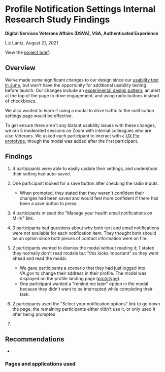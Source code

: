 # Profile Notification Settings Internal Research Study Findings 

**Digital Services Veterans Affairs (DSVA), VSA, Authenticated Experience**<br>

Liz Lantz, August 21, 2021

View the [project brief](https://github.com/department-of-veterans-affairs/va.gov-team/blob/master/products/identity-personalization/profile/preferred-facility/README.md).

## Overview

We've made some significant changes to our design since our [usability test in June](https://github.com/department-of-veterans-affairs/va.gov-team/blob/master/products/identity-personalization/notifications/notification-preferences/discovery-and-research/notifications-research-findings.md), but won't have the opportunity for additional usability testing before launch.  Our changes include an [experimental design pattern](https://design.va.gov/experimental-design/input-message), an alert at the top of the page to drive engagement, and using radio buttons instead of checkboxes.

We also wanted to learn if using a modal to drive traffic to the notification settings page would be effective.

To get ensure there aren't any blatant usability issues with these changes, we ran 5 moderated sessions on Zoom with internal colleagues who are also Veterans.  We asked each participant to interact with a [UX Pin prototype](https://preview.uxpin.com/51ca6ecd7ddaf2ceaf75f94e2b2ccbed2a193f6d#/pages/141256292/simulate/sitemap?mode=i), though the modal was added after the first participant.

## Findings

1. 4 participants were able to easily update their settings, and understood their setting had auto-saved.  

2. One participant looked for a save button after checking the radio inputs.  

   - When prompted, they stated that they weren't confident their changes had been saved and would feel more confident if there had been a save button to press.

3. 4  participants missed the "Manage your health email notifications on MHV" link. 

4. 3 participants had questions about why both text and email notifications were not available for each notification item.  They thought both should be an option since both pieces of contact information were on file.

5. 2 participants wanted to dismiss the modal without reading it; 1 stated they normally don't read modals but "this looks important" so they went ahead and read the modal. 

   - We gave participants a scenario that they had just logged into VA.gov to change their address in their profile. The modal was displayed on the profile landing page ([prototype](https://preview.uxpin.com/51ca6ecd7ddaf2ceaf75f94e2b2ccbed2a193f6d#/pages/141163648/simulate/sitemap?mode=i)).
   - One participant wanted a "remind me later" option in the modal because they didn't want to be interrupted while completing their task.

6. 2 participants used the "Select your notification options" link to go down the page; the remaining participants either didn't use it, or only used it after being prompted.

7. 

   

## Recommendations

- 

### Pages and applications used
